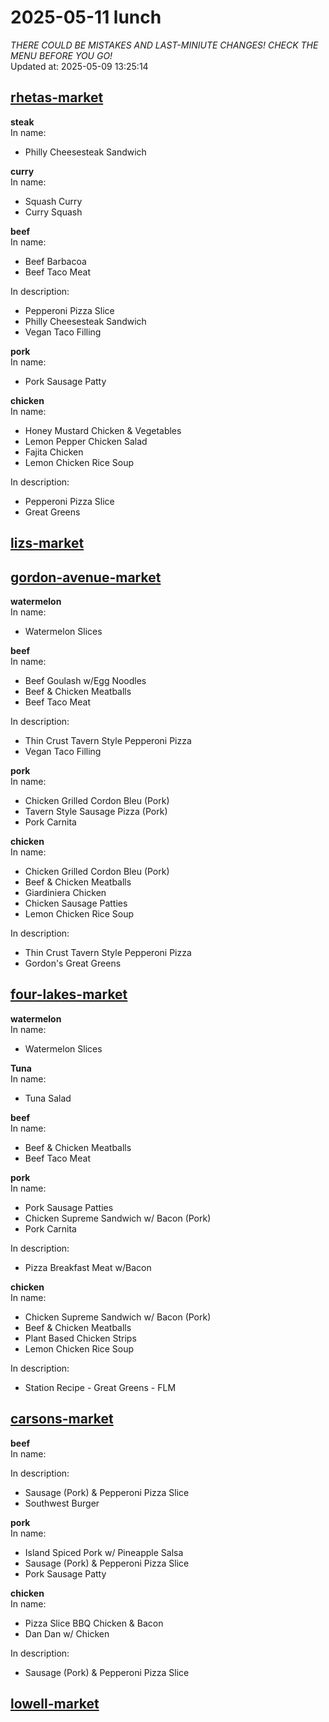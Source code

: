 # 2025-05-11 lunch  
*THERE COULD BE MISTAKES AND LAST-MINIUTE CHANGES! CHECK THE MENU BEFORE YOU GO!*  
Updated at: 2025-05-09 13:25:14  
## [rhetas-market](https://wisc-housingdining.nutrislice.com/menu/rhetas-market/lunch/2025-05-11)  
**steak**  
In name:   
 - Philly Cheesesteak Sandwich  
  
**curry**  
In name:   
 - Squash Curry  
 - Curry Squash  
  
**beef**  
In name:   
 - Beef Barbacoa  
 - Beef Taco Meat  
  
In description:   
 - Pepperoni Pizza Slice  
 - Philly Cheesesteak Sandwich  
 - Vegan Taco Filling  
  
**pork**  
In name:   
 - Pork Sausage Patty  
  
**chicken**  
In name:   
 - Honey Mustard Chicken & Vegetables  
 - Lemon Pepper Chicken Salad  
 - Fajita Chicken  
 - Lemon Chicken Rice Soup  
  
In description:   
 - Pepperoni Pizza Slice  
 - Great Greens  
  
## [lizs-market](https://wisc-housingdining.nutrislice.com/menu/lizs-market/lunch/2025-05-11)  
## [gordon-avenue-market](https://wisc-housingdining.nutrislice.com/menu/gordon-avenue-market/lunch/2025-05-11)  
**watermelon**  
In name:   
 - Watermelon Slices  
  
**beef**  
In name:   
 - Beef Goulash w/Egg Noodles  
 - Beef & Chicken Meatballs  
 - Beef Taco Meat  
  
In description:   
 - Thin Crust Tavern Style Pepperoni Pizza  
 - Vegan Taco Filling  
  
**pork**  
In name:   
 - Chicken Grilled Cordon Bleu (Pork)  
 - Tavern Style Sausage Pizza (Pork)  
 - Pork Carnita  
  
**chicken**  
In name:   
 - Chicken Grilled Cordon Bleu (Pork)  
 - Beef & Chicken Meatballs  
 - Giardiniera Chicken  
 - Chicken Sausage Patties  
 - Lemon Chicken Rice Soup  
  
In description:   
 - Thin Crust Tavern Style Pepperoni Pizza  
 - Gordon's Great Greens  
  
## [four-lakes-market](https://wisc-housingdining.nutrislice.com/menu/four-lakes-market/lunch/2025-05-11)  
**watermelon**  
In name:   
 - Watermelon Slices  
  
**Tuna**  
In name:   
 - Tuna Salad  
  
**beef**  
In name:   
 - Beef & Chicken Meatballs  
 - Beef Taco Meat  
  
**pork**  
In name:   
 - Pork Sausage Patties  
 - Chicken Supreme Sandwich w/ Bacon (Pork)  
 - Pork Carnita  
  
In description:   
 - Pizza Breakfast Meat w/Bacon  
  
**chicken**  
In name:   
 - Chicken Supreme Sandwich w/ Bacon (Pork)  
 - Beef & Chicken Meatballs  
 - Plant Based Chicken Strips  
 - Lemon Chicken Rice Soup  
  
In description:   
 - Station Recipe - Great Greens - FLM  
  
## [carsons-market](https://wisc-housingdining.nutrislice.com/menu/carsons-market/lunch/2025-05-11)  
**beef**  
In name:   
  
In description:   
 - Sausage (Pork) & Pepperoni Pizza Slice  
 - Southwest Burger  
  
**pork**  
In name:   
 - Island Spiced Pork w/ Pineapple Salsa  
 - Sausage (Pork) & Pepperoni Pizza Slice  
 - Pork Sausage Patty  
  
**chicken**  
In name:   
 - Pizza Slice BBQ Chicken & Bacon  
 - Dan Dan w/ Chicken  
  
In description:   
 - Sausage (Pork) & Pepperoni Pizza Slice  
  
## [lowell-market](https://wisc-housingdining.nutrislice.com/menu/lowell-market/lunch/2025-05-11)  
  
